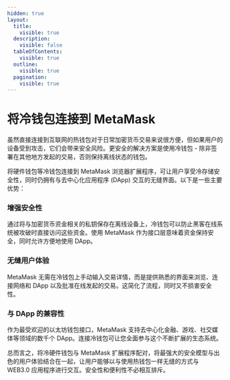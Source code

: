 ```yaml
---
hidden: true
layout:
  title:
    visible: true
  description:
    visible: false
  tableOfContents:
    visible: true
  outline:
    visible: true
  pagination:
    visible: true
---
```


# 将冷钱包连接到 MetaMask

虽然直接连接到互联网的热钱包对于日常加密货币交易来说很方便，但如果用户的设备受到攻击，它们会带来安全风险。更安全的解决方案是使用冷钱包 - 除非签署在其他地方发起的交易，否则保持离线状态的钱包。

将硬件钱包等冷钱包连接到 MetaMask 浏览器扩展程序，可让用户享受冷存储安全性，同时仍拥有与去中心化应用程序 (DApp) 交互的无缝界面。以下是一些主要优势：

### 增强安全性 <a href="#improved-security" id="improved-security"></a>

通过将与加密货币资金相关的私钥保存在离线设备上，冷钱包可以防止黑客在线系统被攻破时直接访问这些资金。使用 MetaMask 作为接口层意味着资金保持安全，同时允许方便地使用 DApp。

### 无缝用户体验 <a href="#seamless-user-experience" id="seamless-user-experience"></a>

MetaMask 无需在冷钱包上手动输入交易详情，而是提供熟悉的界面来浏览、连接网络和 DApp 以及批准在线发起的交易。这简化了流程，同时又不损害安全性。

### 与 DApp 的兼容性 <a href="#compatibility-with-dapps" id="compatibility-with-dapps"></a>

作为最受欢迎的以太坊钱包接口，MetaMask 支持去中心化金融、游戏、社交媒体等领域的数千个 DApp。连接冷钱包可让您全面参与这个不断扩展的生态系统。

总而言之，将冷硬件钱包与 MetaMask 扩展程序配对，将最强大的安全模型与出色的用户体验结合在一起，让用户能够以与使用热钱包一样无缝的方式与 WEB3.0 应用程序进行交互。安全性和便利性不必相互排斥。
